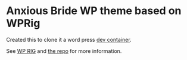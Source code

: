 # Anxious Bride WP theme based on WPRig 

Created this to clone it a word press [dev container](https://hub.docker.com/_/wordpress).

See [WP RIG](https://wprig.io/) and [the repo](https://github.com/wprig/wprig) for more information. 